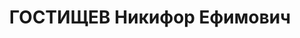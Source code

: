---
title: ГОСТИЩЕВ Никифор Ефимович
description: "Род. в 1896, Курская губ., Белгородский уезд, с. Нейхайло, русский,\
  \ обр.: начальное, член ВКП(б) с 1928 по 1935. Проживал: Украинская ССР, г. Харьков,\
  \ Рогатинский пер, 19. Столяр, иструктор Дзержинского осоавиахима \n  Арестован\
  \ 15.11.1937. Обв. по ст. 54-1 \"в\", 54-8-11 (участник контрреволюционной повстанческой\
  \ организации в осоавиахиме). Приговор: ВК ВС СССР, 07.01.1938 – ВМН. Расстрелян\
  \ 08.01.1938, г.Харьков. \n  Реабилитирован 11.06.1959"
---